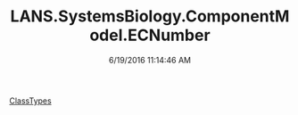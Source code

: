 ﻿---
title: LANS.SystemsBiology.ComponentModel.ECNumber
date: 6/19/2016 11:14:46 AM
---

[ClassTypes](T-LANS.SystemsBiology.ComponentModel.ECNumber.ClassTypes.html)
